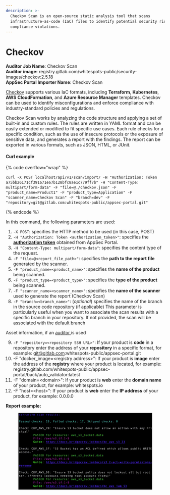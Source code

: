 ```yaml
---
description: >-
  Checkov Scan is an open-source static analysis tool that scans
  infrastructure-as-code (IaC) files to identify potential security risks and
  compliance violations.
---
```


# Checkov

**Auditor Job Name**: Checkov Scan\
**Auditor image:** registry.gitlab.com/whitespots-public/security-images/checkov:2.5.18\
**AppSec Portal Importer Name**: Checkov Scan

[Checkov](https://github.com/bridgecrewio/checkov) supports various IaC formats, including **Terraform**, **Kubernetes**, **AWS** **CloudFormation**, and **Azure Resource Manager** templates. Checkov can be used to identify misconfigurations and enforce compliance with industry-standard policies and regulations.

Checkov Scan works by analyzing the code structure and applying a set of built-in and custom rules. The rules are written in YAML format and can be easily extended or modified to fit specific use cases. Each rule checks for a specific condition, such as the use of insecure protocols or the exposure of sensitive data, and generates a report with the findings. The report can be exported in various formats, such as JSON, HTML, or JUnit.

#### Curl example

{% code overflow="wrap" %}
```
curl -X POST localhost/api/v1/scan/import/ -H "Authorization: Token a75bb26171cf391671e67b128bfc8ae1c779ff7b" -H "Content-Type: multipart/form-data" -F "file=@./checkov.json" -F "product_name=Product1" -F "product_type=Application" -F "scanner_name=Checkov Scan" -F "branch=dev" -F "repository=git@gitlab.com:whitespots-public/appsec-portal.git"
```
{% endcode %}

In this command, the following parameters are used:

1. `-X POST`: specifies the HTTP method to be used (in this case, POST)
2. `-H "Authorization: Token <authorization_token>"`: specifies the [**authorization token**](../../importing-reports-from-scanners-to-appsec-portal/#authorization-token) obtained from AppSec Portal.
3. `-H "Content-Type: multipart/form-data"`: specifies the content type of the request.
4. `-F "file=@<report_file_path>"`: specifies the **path to the report file** generated by the scanner.
5. `-F "product_name=<product_name>"`: specifies the **name of the product** being scanned.
6. `-F "product_type=<product_type>"`: specifies the **type of the product** being scanned.
7. `-F "scanner_name=<scanner_name>"`: specifies the **name of the scanner** used to generate the report (Checkov Scan)
8. `-F "branch=<branch_name>"`: (_optional_) specifies the name of the branch in the source code repository (if applicable) This parameter is particularly useful when you want to associate the scan results with a specific branch in your repository. If not provided, the scan will be associated with the default branch

Asset information, if an [auditor ](broken-reference)is used

9. `-F "repository=<repository SSH URL>"`: If your product is **code** in a repository enter the address of your **repository** in a specific format, for example: git@gitlab.com:whitespots-public/appsec-portal.git
10. &#x20;\-F "docker\_image=\<registry address>": If your product is **image** enter the address of the **registry** where your product is located, for example: registry.gitlab.com/whitespots-public/appsec-portal/back/auto\_validator:latest
11. \-F "domain=\<domain>": If your product is **web** enter the **domain name** of your product, for example: whitespots.io
12. \-F "host=\<host>": If your product is **web** enter the **IP address** of your product, for example: 0.0.0.0

**Report example:**

<figure><img src="../../../../.gitbook/assets/image (140).png" alt=""><figcaption></figcaption></figure>
